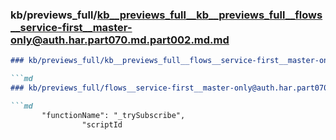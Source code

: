 ### kb/previews_full/kb__previews_full__kb__previews_full__flows__service-first__master-only@auth.har.part070.md.part002.md.md

```md
### kb/previews_full/kb__previews_full__flows__service-first__master-only@auth.har.part070.md.part002.md

```md
### kb/previews_full/flows__service-first__master-only@auth.har.part070.md (part 002)

```md
       "functionName": "_trySubscribe",
                "scriptId
```

```

```

```
